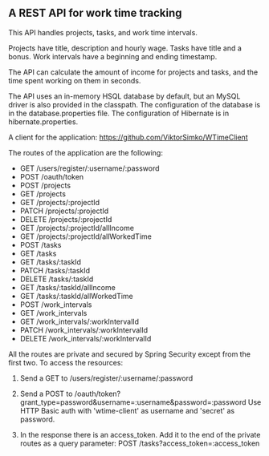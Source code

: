 ## A REST API for work time tracking

This API handles projects, tasks, and work time intervals.

Projects have title, description and hourly wage.
Tasks have title and a bonus. Work intervals have a beginning and ending timestamp.

The API can calculate the amount of income for projects and tasks, and the time spent working on them in seconds.

The API uses an in-memory HSQL database by default, but an MySQL driver is also provided in the classpath.
The configuration of the database is in the database.properties file.
The configuration of Hibernate is in hibernate.properties.

A client for the application: https://github.com/ViktorSimko/WTimeClient

The routes of the application are the following:

- GET /users/register/:username/:password
- POST /oauth/token
- POST /projects
- GET /projects
- GET /projects/:projectId
- PATCH /projects/:projectId
- DELETE /projects/:projectId
- GET /projects/:projectId/allIncome
- GET /projects/:projectId/allWorkedTime
- POST /tasks
- GET /tasks
- GET /tasks/:taskId
- PATCH /tasks/:taskId
- DELETE /tasks/:taskId
- GET /tasks/:taskId/allIncome
- GET /tasks/:taskId/allWorkedTime
- POST /work_intervals
- GET /work_intervals
- GET /work_intervals/:workIntervalId
- PATCH /work_intervals/:workIntervalId
- DELETE /work_intervals/:workIntervalId

All the routes are private and secured by Spring Security except from the first two.
To access the resources:
1. Send a GET to /users/register/:username/:password

2. Send a POST to /oauth/token?grant_type=password&username=:username&password=:password
   Use HTTP Basic auth with 'wtime-client' as username and 'secret' as password.

3. In the response there is an access_token. Add it to the end of the private routes as a query parameter: 
   POST /tasks?access_token=:access_token


